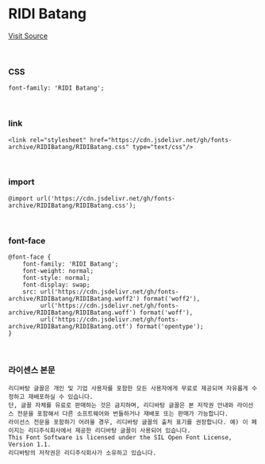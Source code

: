 # RIDI Batang

[Visit Source](https://ridicorp.com/ridibatang/)

&nbsp;

### CSS

```
font-family: 'RIDI Batang';
```

&nbsp;

### link

```
<link rel="stylesheet" href="https://cdn.jsdelivr.net/gh/fonts-archive/RIDIBatang/RIDIBatang.css" type="text/css"/>
```

&nbsp;

### import

```
@import url('https://cdn.jsdelivr.net/gh/fonts-archive/RIDIBatang/RIDIBatang.css');
```

&nbsp;

### font-face

```
@font-face {
    font-family: 'RIDI Batang';
    font-weight: normal;
    font-style: normal;
    font-display: swap;
    src: url('https://cdn.jsdelivr.net/gh/fonts-archive/RIDIBatang/RIDIBatang.woff2') format('woff2'),
         url('https://cdn.jsdelivr.net/gh/fonts-archive/RIDIBatang/RIDIBatang.woff') format('woff'),
         url('https://cdn.jsdelivr.net/gh/fonts-archive/RIDIBatang/RIDIBatang.otf') format('opentype');
}
```

&nbsp;

### 라이센스 본문

```
리디바탕 글꼴은 개인 및 기업 사용자를 포함한 모든 사용자에게 무료로 제공되며 자유롭게 수정하고 재배포하실 수 있습니다. 
단, 글꼴 자체를 유료로 판매하는 것은 금지하며, 리디바탕 글꼴은 본 저작권 안내와 라이선스 전문을 포함해서 다른 소프트웨어와 번들하거나 재배포 또는 판매가 가능합니다. 
라이선스 전문을 포함하기 어려울 경우, 리디바탕 글꼴의 출처 표기를 권장합니다. 예) 이 페이지는 리디주식회사에서 제공한 리디바탕 글꼴이 사용되어 있습니다. 
This Font Software is licensed under the SIL Open Font License, Version 1.1. 
리디바탕의 저작권은 리디주식회사가 소유하고 있습니다.
```
